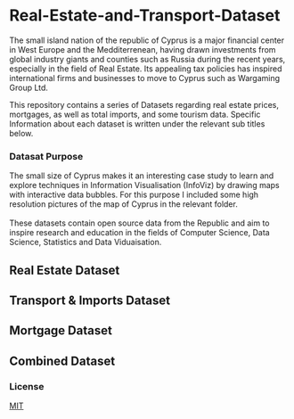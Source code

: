 # Real-Estate-and-Transport-Dataset

The small island nation of the republic of Cyprus is a major financial center in West Europe and the Medditerrenean, having drawn investments from global industry giants and counties such as Russia during the recent years, especially in the field of Real Estate.
Its appealing tax policies has inspired international firms and businesses to move to Cyprus such as Wargaming Group Ltd.

This repository contains a series of Datasets regarding real estate prices, mortgages, as well as total imports, and some tourism data.
Specific Information about each dataset is written under the relevant sub titles below. 

### Datasat Purpose

The small size of Cyprus makes it an interesting case study to learn and explore techniques in Information Visualisation (InfoViz) by drawing maps with interactive data bubbles.
For this purpose I included some high resolution pictures of the map of Cyprus in the relevant folder. <br> </br>
These datasets contain open source data from the Republic and aim to inspire research and education in the fields of Computer Science, Data Science, Statistics and Data Viduaisation.

## Real Estate Dataset



## Transport & Imports Dataset



## Mortgage Dataset


## Combined Dataset


### License
[MIT](https://choosealicense.com/licenses/mit/)
